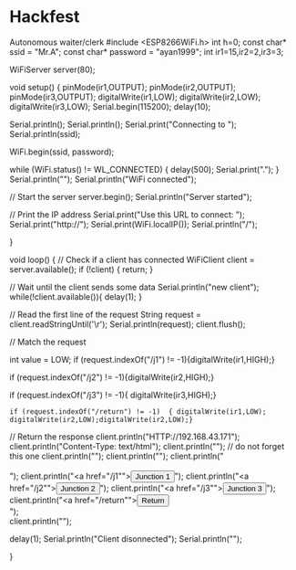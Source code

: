 # Hackfest
Autonomous waiter/clerk
#include <ESP8266WiFi.h>
 int h=0;
const char* ssid = "Mr.A";
const char* password = "ayan1999";
int ir1=15,ir2=2,ir3=3;

WiFiServer server(80);
 
void setup() {
  pinMode(ir1,OUTPUT);
  pinMode(ir2,OUTPUT);
  pinMode(ir3,OUTPUT);
  digitalWrite(ir1,LOW);
  digitalWrite(ir2,LOW);
  digitalWrite(ir3,LOW);
  Serial.begin(115200);
  delay(10);
 

 
  
  Serial.println();
  Serial.println();
  Serial.print("Connecting to ");
  Serial.println(ssid);
 
  WiFi.begin(ssid, password);
 
  while (WiFi.status() != WL_CONNECTED) {
    delay(500);
    Serial.print(".");
  }
  Serial.println("");
  Serial.println("WiFi connected");
 
  // Start the server
  server.begin();
  Serial.println("Server started");
 
  // Print the IP address
  Serial.print("Use this URL to connect: ");
  Serial.print("http://");
  Serial.print(WiFi.localIP());
  Serial.println("/");
 
}
 
void loop() 
{
  // Check if a client has connected
  WiFiClient client = server.available();
  if (!client) {
    return;
  }
 
  // Wait until the client sends some data
  Serial.println("new client");
  while(!client.available()){
    delay(1);
  }
 
  // Read the first line of the request
  String request = client.readStringUntil('\r');
  Serial.println(request);
  client.flush();
 
  // Match the request
 
  int value = LOW;
  if (request.indexOf("/j1") != -1){digitalWrite(ir1,HIGH);}
    
 if (request.indexOf("/j2") != -1){digitalWrite(ir2,HIGH);}
   
   if (request.indexOf("/j3") != -1){
    digitalWrite(ir3,HIGH);}
    
    if (request.indexOf("/return") != -1)  { digitalWrite(ir1,LOW);
    digitalWrite(ir2,LOW);digitalWrite(ir2,LOW);}
    
  

  // Return the response
  client.println("HTTP://192.168.43.171");
  client.println("Content-Type: text/html");
  client.println(""); //  do not forget this one
  client.println("<!DOCTYPE HTML>");
  client.println("<html>");
  client.println("<br><br>");
  client.println("<a href=\"/j1\"\"><button>Junction 1 </button></a>");
  client.println("<a href=\"/j2\"\"><button>Junction 2 </button></a>");
  client.println("<a href=\"/j3\"\"><button>Junction 3 </button></a>");
  client.println("<a href=\"/return\"\"><button>Return </button></a><br />");    
  client.println("</html>");
 
  delay(1);
  Serial.println("Client disonnected");
  Serial.println("");
 
}

 
